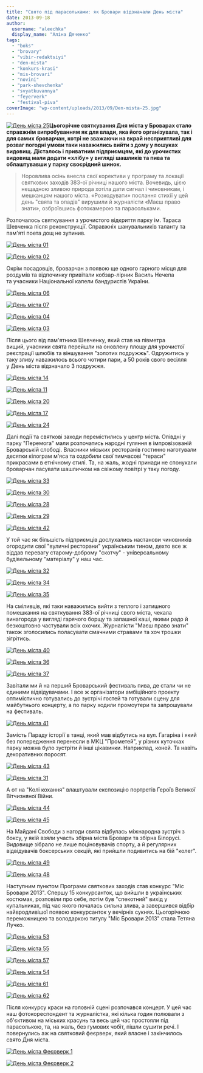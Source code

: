 ```yaml
---
title: "Свято під парасольками: як Бровари відзначали День міста"
date: 2013-09-18
author: 
  username: "aleechka"
  display_name: "Аліна Дяченко"
tags: 
  - "boks"
  - "brovary"
  - "vibir-redaktsiyi"
  - "den-mista"
  - "konkurs-krasi"
  - "mis-brovari"
  - "novini"
  - "park-shevchenka"
  - "svyatkuvannya"
  - "feyerverk"
  - "festival-piva"
coverImage: "wp-content/uploads/2013/09/Den-mista-25.jpg"
---
```


[![День міста 25](https://mpz.brovary.org/wp-content/uploads/2013/09/Den-mista-25.jpg)](https://mpz.brovary.org/wp-content/uploads/2013/09/Den-mista-25.jpg)**Цьогорічне святкування Дня міста у Броварах стало справжнім випробуванням як для влади, яка його організувала, так і для самих броварчан, котрі не зважаючи на вкрай несприятливі для розваг погодні умови таки наважились вийти з дому у пошуках видовищ. Дісталось і приватним підприємцям, які до урочистих видовищ мали додати «хлібу» у вигляді шашликів та пива та облаштувавши у парку своєрідний шинок.**

> Норовлива осінь внесла свої корективи у програму та локації святкових заходів 383-ої річниці нашого міста. Вочевидь, цією нещадною зливою природа хотіла дати сигнал і чиновникам, і мешканцям нашого міста. «Розкодувати» послання стихії у цей день "свята та опадів" вирушили й журналісти «Маєш право знати», озброївшись фотокамерою та парасольками.

Розпочалось святкування з урочистого відкриття парку ім. Тараса Шевченка після реконструкції. Справжніх шанувальників таланту та пам'яті поета дощ не зупинив.

[![День міста 01](https://mpz.brovary.org/wp-content/uploads/2013/09/Den-mista-01.jpg)](https://mpz.brovary.org/wp-content/uploads/2013/09/Den-mista-01.jpg)

[![День міста 02](https://mpz.brovary.org/wp-content/uploads/2013/09/Den-mista-02.jpg)](https://mpz.brovary.org/wp-content/uploads/2013/09/Den-mista-02.jpg)

Окрім посадовців, броварчан з появою ще одного гарного місця для роздумів та відпочинку привітали кобзар-лірник Василь Нечепа та учасники Національної капели бандуристів України.

[![День міста 06](https://mpz.brovary.org/wp-content/uploads/2013/09/Den-mista-06.jpg)](https://mpz.brovary.org/wp-content/uploads/2013/09/Den-mista-06.jpg)

[![День міста 07](https://mpz.brovary.org/wp-content/uploads/2013/09/Den-mista-07.jpg)](https://mpz.brovary.org/wp-content/uploads/2013/09/Den-mista-07.jpg)

[![День міста 04](https://mpz.brovary.org/wp-content/uploads/2013/09/Den-mista-04.jpg)](https://mpz.brovary.org/wp-content/uploads/2013/09/Den-mista-04.jpg)

[![День міста 03](https://mpz.brovary.org/wp-content/uploads/2013/09/Den-mista-03.jpg)](https://mpz.brovary.org/wp-content/uploads/2013/09/Den-mista-03.jpg)

Після цього від пам'ятника Шевченку, який став на півметра вищий, учасники свята перейшли на оновлену площу для урочистої реєстрації шлюбів та віншування "золотих подружжь". Одружитись у таку зливу наважилось всього чотири пари, а 50 років свого весілля у День міста відзначало 3 подружжя.

[![День міста 14](https://mpz.brovary.org/wp-content/uploads/2013/09/Den-mista-14.jpg)](https://mpz.brovary.org/wp-content/uploads/2013/09/Den-mista-14.jpg)

[![День міста 11](https://mpz.brovary.org/wp-content/uploads/2013/09/Den-mista-11.jpg)](https://mpz.brovary.org/wp-content/uploads/2013/09/Den-mista-11.jpg)

[![День міста 20](https://mpz.brovary.org/wp-content/uploads/2013/09/Den-mista-20.jpg)](https://mpz.brovary.org/wp-content/uploads/2013/09/Den-mista-20.jpg)

[![День міста 17](https://mpz.brovary.org/wp-content/uploads/2013/09/Den-mista-17.jpg)](https://mpz.brovary.org/wp-content/uploads/2013/09/Den-mista-17.jpg)

[![День міста 24](https://mpz.brovary.org/wp-content/uploads/2013/09/Den-mista-24.jpg)](https://mpz.brovary.org/wp-content/uploads/2013/09/Den-mista-24.jpg)

Далі події та святкові заходи перемістились у центр міста. Опівдні у парку "Перемога" мали розпочатись народні гуляння в імпровізованій Броварській слободі. Власники міських ресторанів гостинно наготували десятки кілограм м'яса та оздобили свої тимчасові "тераси" прикрасами в етнічному стилі. Та, на жаль, жодні принади не спонукали броварчан ласувати шашличком на свіжому повітрі у таку погоду.

[![День міста 33](https://mpz.brovary.org/wp-content/uploads/2013/09/Den-mista-33.jpg)](https://mpz.brovary.org/wp-content/uploads/2013/09/Den-mista-33.jpg)

[![День міста 30](https://mpz.brovary.org/wp-content/uploads/2013/09/Den-mista-30.jpg)](https://mpz.brovary.org/wp-content/uploads/2013/09/Den-mista-30.jpg)

[![День міста 28](https://mpz.brovary.org/wp-content/uploads/2013/09/Den-mista-28.jpg)](https://mpz.brovary.org/wp-content/uploads/2013/09/Den-mista-28.jpg)

[![День міста 29](https://mpz.brovary.org/wp-content/uploads/2013/09/Den-mista-29.jpg)](https://mpz.brovary.org/wp-content/uploads/2013/09/Den-mista-29.jpg)

[![День міста 42](https://mpz.brovary.org/wp-content/uploads/2013/09/Den-mista-42.jpg)](https://mpz.brovary.org/wp-content/uploads/2013/09/Den-mista-42.jpg)

У той час як більшість підприємців дослухались настанови чиновників огородити свої "вуличні ресторани" українським тином, дехто все ж віддав перевагу старому-доброму "скотчу" - універсальному будівельному "матеріалу" у наш час.

[![День міста 32](https://mpz.brovary.org/wp-content/uploads/2013/09/Den-mista-32.jpg)](https://mpz.brovary.org/wp-content/uploads/2013/09/Den-mista-32.jpg)

[![День міста 34](https://mpz.brovary.org/wp-content/uploads/2013/09/Den-mista-34.jpg)](https://mpz.brovary.org/wp-content/uploads/2013/09/Den-mista-34.jpg)

[![День міста 35](https://mpz.brovary.org/wp-content/uploads/2013/09/Den-mista-35.jpg)](https://mpz.brovary.org/wp-content/uploads/2013/09/Den-mista-35.jpg)

На сміливців, які таки наважились вийти з теплого і затишного помешкання на святкування 383-ої річниці свого міста, чекала винагорода у вигляді гарячого борщу та запашної каші, якими радо й безкоштовно частували всіх охочих. Журналісти "Маєш право знати" також зголосились поласувати смачними стравами та хоч трошки зігрітись.

[![День міста 40](https://mpz.brovary.org/wp-content/uploads/2013/09/Den-mista-40.jpg)](https://mpz.brovary.org/wp-content/uploads/2013/09/Den-mista-40.jpg)

[![День міста 36](https://mpz.brovary.org/wp-content/uploads/2013/09/Den-mista-36.jpg)](https://mpz.brovary.org/wp-content/uploads/2013/09/Den-mista-36.jpg)

[![День міста 37](https://mpz.brovary.org/wp-content/uploads/2013/09/Den-mista-37.jpg)](https://mpz.brovary.org/wp-content/uploads/2013/09/Den-mista-37.jpg)

Завітали ми й на перший Броварський фестиваль пива, де стали чи не єдиними відвідувачами. І все ж організатори амбіційного проекту оптимістично готувались до зустрічі гостей та готували сцену для майбутнього концерту, а по парку ходили промоутери та запрошували на фестиваль.

[![День міста 41](https://mpz.brovary.org/wp-content/uploads/2013/09/Den-mista-41.jpg)](https://mpz.brovary.org/wp-content/uploads/2013/09/Den-mista-41.jpg)

Замість Параду історії в танці, який мав відбутись на вул. Гагаріна і який без попередження перенесли в МКЦ "Прометей", у різних куточках парку можна було зустріти й інші цікавинки. Наприклад, коней. Та навіть декоративних поросят.

[![День міста 43](https://mpz.brovary.org/wp-content/uploads/2013/09/Den-mista-43.jpg)](https://mpz.brovary.org/wp-content/uploads/2013/09/Den-mista-43.jpg)

[![День міста 31](https://mpz.brovary.org/wp-content/uploads/2013/09/Den-mista-31.jpg)](https://mpz.brovary.org/wp-content/uploads/2013/09/Den-mista-31.jpg)

А от на "Колі кохання" влаштували експозицію портретів Героїв Великої Вітчизняної Війни.

[![День міста 44](https://mpz.brovary.org/wp-content/uploads/2013/09/Den-mista-44.jpg)](https://mpz.brovary.org/wp-content/uploads/2013/09/Den-mista-44.jpg)

[![День міста 45](https://mpz.brovary.org/wp-content/uploads/2013/09/Den-mista-45.jpg)](https://mpz.brovary.org/wp-content/uploads/2013/09/Den-mista-45.jpg)

На Майдані Свободи з нагоди свята відбулась міжнародна зустріч з боксу, у якій взяли участь збірна міста Бровари та збірна Білорусі. Видовище зібрало не лише поціновувачів спорту, а й регулярних відвідувачів боксерських секцій, які прийшли подивитись на бій "колег".

[![День міста 49](https://mpz.brovary.org/wp-content/uploads/2013/09/Den-mista-49.jpg)](https://mpz.brovary.org/wp-content/uploads/2013/09/Den-mista-49.jpg)

[![День міста 48](https://mpz.brovary.org/wp-content/uploads/2013/09/Den-mista-48.jpg)](https://mpz.brovary.org/wp-content/uploads/2013/09/Den-mista-48.jpg)

Наступним пунктом Програми святкових заходів став конкурс "Міс Бровари 2013". Спершу 15 конкурсанток, що вийшли в українських костюмах, розповіли про себе, потім був "спекотний" вихід у купальниках, під час якого почалась сильна злива, а завершився відбір найвродливішої появою конкурсанток у вечірніх сукнях. Цьогорічною переможницею та володаркою титулу "Міс Бровари 2013" стала Тетяна Лучко.

[![День міста 53](https://mpz.brovary.org/wp-content/uploads/2013/09/Den-mista-53.jpg)](https://mpz.brovary.org/wp-content/uploads/2013/09/Den-mista-53.jpg)

[![День міста 55](https://mpz.brovary.org/wp-content/uploads/2013/09/Den-mista-55.jpg)](https://mpz.brovary.org/wp-content/uploads/2013/09/Den-mista-55.jpg)

[![День міста 57](https://mpz.brovary.org/wp-content/uploads/2013/09/Den-mista-57.jpg)](https://mpz.brovary.org/wp-content/uploads/2013/09/Den-mista-57.jpg)

[![День міста 54](https://mpz.brovary.org/wp-content/uploads/2013/09/Den-mista-54.jpg)](https://mpz.brovary.org/wp-content/uploads/2013/09/Den-mista-54.jpg)

[![День міста 61](https://mpz.brovary.org/wp-content/uploads/2013/09/Den-mista-61.jpg)](https://mpz.brovary.org/wp-content/uploads/2013/09/Den-mista-61.jpg)

[![День міста 62](https://mpz.brovary.org/wp-content/uploads/2013/09/Den-mista-62.jpg)](https://mpz.brovary.org/wp-content/uploads/2013/09/Den-mista-62.jpg)

Після конкурсу краси на головній сцені розпочався концерт. У цей час наш фотокореспондент та журналістка, які кілька годин полювали з об'єктивом на міських красунь та весь цей час простояли під парасолькою, та, на жаль, без гумових чобіт, пішли сушити речі. І повернулись аж на святковий феєрверк, який власне і закінчилось свято Дня міста.

[![День міста Феєрверк 1](https://mpz.brovary.org/wp-content/uploads/2013/09/Den-mista-Feyerverk-1.jpg)](https://mpz.brovary.org/wp-content/uploads/2013/09/Den-mista-Feyerverk-1.jpg)

[![День міста Феєрверк 2](https://mpz.brovary.org/wp-content/uploads/2013/09/Den-mista-Feyerverk-2.jpg)](https://mpz.brovary.org/wp-content/uploads/2013/09/Den-mista-Feyerverk-2.jpg)

